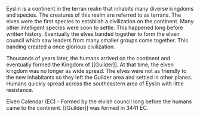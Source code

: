 Eyslin is a continent in the terran realm that inhabits many diverse kingdoms and species. The creatures of this realm are referred to as terrans. The elves were the first species to establish a civilization on the continent. Many other intelligent species were soon to settle. This happened long before written history. Eventually the elves banded together to form the elven council which saw leaders from many smaller groups come together. This banding created a once glorious civilization.

Thousands of years later, the humans arrived on the continent and eventually formed the Kingdom of [[Guilder]]. At that time, the elven kingdom was no longer as wide spread. The elves were not as friendly to the new inhabitants so they left the Guilder area and settled in other planes. Humans quickly spread across the southeastern area of Eyslin with little resistance.

Elven Calendar (EC) - Formed by the elvish council long before the humans came to the continent. [[Guilder]] was formed in 3441 EC.